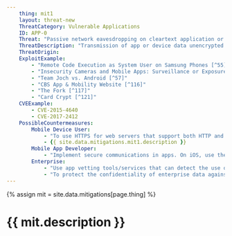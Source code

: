 ```yaml
---
    thing: mit1
    layout: threat-new
    ThreatCategory: Vulnerable Applications
    ID: APP-0
    Threat: "Passive network eavesdropping on cleartext application or device traffic"
    ThreatDescription: "Transmission of app or device data unencrypted allows any attacker with access to the physical media channel (e.g. proximity to wireless radios) to intercept that data. Even if the data is not directly sensitive, it may in combination with other data, allow an attacker in infer sensitive information or conduct other attacks against the user or device (e.g. geo-physical tracking, social engineering, phishing, watering-hole attacks)."
    ThreatOrigin:
    ExploitExample:
        - "Remote Code Execution as System User on Samsung Phones [^55]"
        - "Insecurity Cameras and Mobile Apps: Surveillance or Exposure? [^56]"
        - "Team Joch vs. Android [^57]"
        - "CBS App & Mobility Website [^116]"
        - "The Fork [^117]"
        - "Card Crypt [^121]"
    CVEExample:
        - CVE-2015-4640
        - CVE-2017-2412
    PossibleCountermeasures:
        Mobile Device User:
            - "To use HTTPS for web servers that support both HTTP and HTTPS, prepend URLs entered into the browser location bar with \'https://\'"
            - {{ site.data.mitigations.mit1.description }}
        Mobile App Developer:
            - "Implement secure communications in apps. On iOS, use the App Transport Security feature. On Android, opt out of the use of Cleartext traffic."
        Enterprise:
            - "Use app vetting tools/services that can detect the use of cleartext traffic in mobile apps before deployment within your organization."
            - "To protect the confidentiality of enterprise data against passive interception, particularly when mobile devices may be connected to public networks (e.g. coffee shop Wi-Fi), deploy mobile VPN technologies to encapsulate potentially clear-text network traffic with a layer of strong encryption."
---
```

{% assign mit = site.data.mitigations[page.thing] %}

<h1>{{ mit.description }}</h1>
